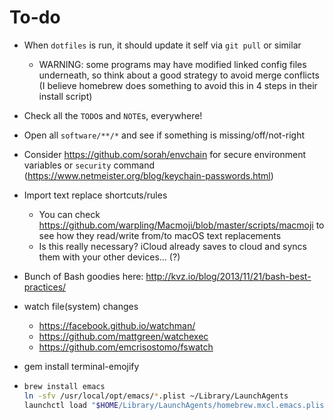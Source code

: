 To-do
=====

* When `dotfiles` is run, it should update it self via `git pull` or similar
  - WARNING: some programs may have modified linked config files underneath, so think about a good strategy to avoid merge conflicts (I believe homebrew does something to avoid this in 4 steps in their install script)

* Check all the `TODO`s and `NOTE`s, everywhere!

* Open all `software/**/*` and see if something is missing/off/not-right

* Consider https://github.com/sorah/envchain for secure environment variables or `security` command (https://www.netmeister.org/blog/keychain-passwords.html)

* Import text replace shortcuts/rules
  - You can check https://github.com/warpling/Macmoji/blob/master/scripts/macmoji to see how they read/write from/to macOS text replacements
  - Is this really necessary? iCloud already saves to cloud and syncs them with your other devices… (?)

* Bunch of Bash goodies here: http://kvz.io/blog/2013/11/21/bash-best-practices/

* watch file(system) changes
  - https://facebook.github.io/watchman/
  - https://github.com/mattgreen/watchexec
  - https://github.com/emcrisostomo/fswatch

* gem install terminal-emojify

* ```bash
  brew install emacs
  ln -sfv /usr/local/opt/emacs/*.plist ~/Library/LaunchAgents
  launchctl load "$HOME/Library/LaunchAgents/homebrew.mxcl.emacs.plist"
  ```
